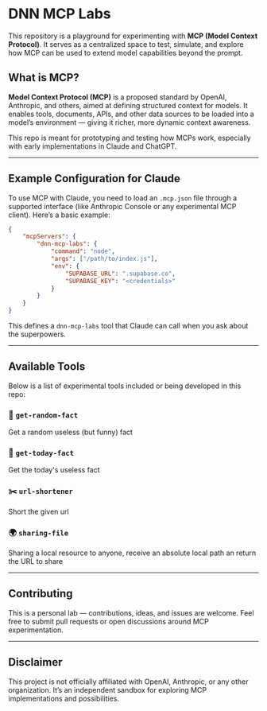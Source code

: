 # DNN MCP Labs

This repository is a playground for experimenting with **MCP (Model Context Protocol)**. It serves as a centralized space to test, simulate, and explore how MCP can be used to extend model capabilities beyond the prompt.

## What is MCP?

**Model Context Protocol (MCP)** is a proposed standard by OpenAI, Anthropic, and others, aimed at defining structured context for models. It enables tools, documents, APIs, and other data sources to be loaded into a model’s environment — giving it richer, more dynamic context awareness.

This repo is meant for prototyping and testing how MCPs work, especially with early implementations in Claude and ChatGPT.

---

## Example Configuration for Claude

To use MCP with Claude, you need to load an `.mcp.json` file through a supported interface (like Anthropic Console or any experimental MCP client). Here’s a basic example:

```json
{
    "mcpServers": {
        "dnn-mcp-labs": {
            "command": "node",
            "args": ["/path/to/index.js"],
            "env": {
                "SUPABASE_URL": ".supabase.co",
                "SUPABASE_KEY": "<credentials>"
            }
        }
    }
}
```

This defines a `dnn-mcp-labs` tool that Claude can call when you ask about the superpowers.

---

## Available Tools

Below is a list of experimental tools included or being developed in this repo:

### 📓 `get-random-fact`

Get a random useless (but funny) fact

### 📆 `get-today-fact`

Get the today's useless fact

### ✂️ `url-shortener`

Short the given url

### 🌍 `sharing-file`

Sharing a local resource to anyone, receive an absolute local path an return the URL to share

---

## Contributing

This is a personal lab — contributions, ideas, and issues are welcome. Feel free to submit pull requests or open discussions around MCP experimentation.

---

## Disclaimer

This project is not officially affiliated with OpenAI, Anthropic, or any other organization. It’s an independent sandbox for exploring MCP implementations and possibilities.
